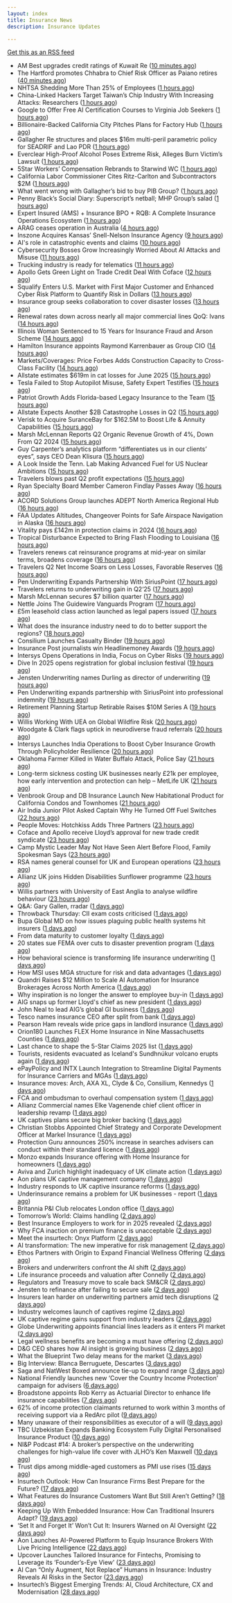 ```yaml
---
layout: index
title: Insurance News
description: Insurance Updates

---
```


[Get this as an RSS feed](/insurance.rss)

<!-- news_marker starts -->
- AM Best upgrades credit ratings of Kuwait Re ([10 minutes ago](https://www.reinsurancene.ws/am-best-upgrades-credit-ratings-of-kuwait-re/))
- The Hartford promotes Chhabra to Chief Risk Officer as Paiano retires ([40 minutes ago](https://www.reinsurancene.ws/the-hartford-promotes-chhabra-to-chief-risk-officer-as-paiano-retires/))
- NHTSA Shedding More Than 25% of Employees ([1 hours ago](https://www.insurancejournal.com/news/national/2025/07/18/832161.htm))
- China-Linked Hackers Target Taiwan’s Chip Industry With Increasing Attacks: Researchers ([1 hours ago](https://www.insurancejournal.com/news/international/2025/07/18/832027.htm))
- Google to Offer Free AI Certification Courses to Virginia Job Seekers ([1 hours ago](https://www.insurancejournal.com/news/east/2025/07/18/832100.htm))
- Billionaire-Backed California City Pitches Plans for Factory Hub ([1 hours ago](https://www.insurancejournal.com/news/west/2025/07/18/832182.htm))
- Gallagher Re structures and places $16m multi-peril parametric policy for SEADRIF and Lao PDR ([1 hours ago](https://www.reinsurancene.ws/gallagher-re-structures-and-places-16m-multi-peril-parametric-policy-for-seadrif-and-lao-pdr/))
- Everclear High-Proof Alcohol Poses Extreme Risk, Alleges Burn Victim’s Lawsuit ([1 hours ago](https://www.insurancejournal.com/news/east/2025/07/18/832089.htm))
- 5Star Workers’ Compensation Rebrands to Starwind WC ([1 hours ago](https://www.insurancejournal.com/news/east/2025/07/18/832105.htm))
- California Labor Commissioner Cites Ritz-Carlton and Subcontractors $2M ([1 hours ago](https://www.insurancejournal.com/news/west/2025/07/18/831989.htm))
- What went wrong with Gallagher’s bid to buy PIB Group? ([1 hours ago](https://www.postonline.co.uk/broker/7958134/what-went-wrong-with-gallagher%E2%80%99s-bid-to-buy-pib-group))
- Penny Black’s Social Diary: Superscript’s netball; MHP Group’s salad ([1 hours ago](https://www.postonline.co.uk/people/7957938/penny-black%E2%80%99s-social-diary-superscript%E2%80%99s-netball-mhp-group%E2%80%99s-salad))
- Expert Insured (AMS) + Insurance BPO + RQB: A Complete Insurance Operations Ecosystem ([1 hours ago](https://www.insurancejournal.com/blogs/expert-insured/2025/07/18/832127.htm))
- ARAG ceases operation in Australia ([4 hours ago](https://www.insurancebusinessmag.com/uk/news/breaking-news/arag-ceases-operation-in-australia-542983.aspx))
- Inszone Acquires Kansas’ Snell-Nelson Insurance Agency ([9 hours ago](https://www.insurancejournal.com/news/midwest/2025/07/17/832171.htm))
- AI's role in catastrophic events and claims ([10 hours ago](https://www.dig-in.com/opinion/ai-in-catastrophic-events-and-claims))
- Cybersecurity Bosses Grow Increasingly Worried About AI Attacks and Misuse ([11 hours ago](https://www.insurancejournal.com/news/national/2025/07/17/832156.htm))
- Trucking industry is ready for telematics ([11 hours ago](https://www.dig-in.com/opinion/trucking-industry-is-ready-for-telematics))
- Apollo Gets Green Light on Trade Credit Deal With Coface ([12 hours ago](https://insurance-edge.net/2025/07/17/apollo-gets-green-light-on-trade-credit-deal-with-coface/))
- Squalify Enters U.S. Market with First Major Customer and Enhanced Cyber Risk Platform to Quantify Risk in Dollars ([13 hours ago](https://www.insurtechinsights.com/squalify-enters-u-s-market-with-first-major-customer-and-enhanced-cyber-risk-platform-to-quantify-risk-in-dollars/))
- Insurance group seeks collaboration to cover disaster losses ([13 hours ago](https://www.dig-in.com/articles/insurance-group-seeks-collaboration-to-cover-disaster-losses))
- Renewal rates down across nearly all major commercial lines QoQ: Ivans ([14 hours ago](https://www.reinsurancene.ws/renewal-rates-down-across-nearly-all-major-commercial-lines-qoq-ivans/))
- Illinois Woman Sentenced to 15 Years for Insurance Fraud and Arson Scheme ([14 hours ago](https://www.insurancejournal.com/news/midwest/2025/07/17/832102.htm))
- Hamilton Insurance appoints Raymond Karrenbauer as Group CIO ([14 hours ago](https://www.reinsurancene.ws/hamilton-insurance-appoints-raymond-karrenbauer-as-group-cio/))
- Markets/Coverages: Price Forbes Adds Construction Capacity to Cross-Class Facility ([14 hours ago](https://www.insurancejournal.com/news/international/2025/07/17/832086.htm))
- Allstate estimates $619m in cat losses for June 2025 ([15 hours ago](https://www.reinsurancene.ws/allstate-estimates-619m-in-cat-losses-for-june-2025/))
- Tesla Failed to Stop Autopilot Misuse, Safety Expert Testifies ([15 hours ago](https://www.insurancejournal.com/news/southeast/2025/07/17/832082.htm))
- Patriot Growth Adds Florida-based Legacy Insurance to the Team ([15 hours ago](https://www.insurancejournal.com/news/southeast/2025/07/17/832067.htm))
- Allstate Expects Another $2B Catastrophe Losses in Q2 ([15 hours ago](https://www.insurancejournal.com/news/national/2025/07/17/832051.htm))
- Verisk to Acquire SuranceBay for $162.5M to Boost Life & Annuity Capabilities ([15 hours ago](https://www.insurtechinsights.com/verisk-to-acquire-surancebay-for-162-5m-to-boost-life-annuity-capabilities/))
- Marsh McLennan Reports Q2 Organic Revenue Growth of 4%, Down From Q2 2024 ([15 hours ago](https://www.insurancejournal.com/news/national/2025/07/17/832059.htm))
- Guy Carpenter’s analytics platform “differentiates us in our clients’ eyes”, says CEO Dean Klisura ([15 hours ago](https://www.reinsurancene.ws/guy-carpenters-analytics-platform-differentiates-us-in-our-clients-eyes-says-ceo-dean-klisura/))
- A Look Inside the Tenn. Lab Making Advanced Fuel for US Nuclear Ambitions ([15 hours ago](https://www.insurancejournal.com/news/southeast/2025/07/17/832060.htm))
- Travelers blows past Q2 profit expectations ([15 hours ago](https://www.insurancebusinessmag.com/uk/news/breaking-news/travelers-blows-past-q2-profit-expectations-542947.aspx))
- Ryan Specialty Board Member Cameron Findlay Passes Away ([16 hours ago](https://www.insurancejournal.com/news/midwest/2025/07/17/832056.htm))
- ACORD Solutions Group launches ADEPT North America Regional Hub ([16 hours ago](https://www.reinsurancene.ws/acord-solutions-group-launches-adept-north-america-regional-hub/))
- FAA Updates Altitudes, Changeover Points for Safe Airspace Navigation in Alaska ([16 hours ago](https://www.insurancejournal.com/news/west/2025/07/17/832053.htm))
- Vitality pays £142m in protection claims in 2024 ([16 hours ago](https://ifamagazine.com/vitality-pays-142m-in-protection-claims-in-2024/))
- Tropical Disturbance Expected to Bring Flash Flooding to Louisiana ([16 hours ago](https://www.insurancejournal.com/news/southcentral/2025/07/17/832048.htm))
- Travelers renews cat reinsurance programs at mid-year on similar terms, broadens coverage ([16 hours ago](https://www.reinsurancene.ws/travelers-renews-cat-reinsurance-programs-at-mid-year-on-similar-terms-broadens-coverage/))
- Travelers Q2 Net Income Soars on Less Losses, Favorable Reserves ([16 hours ago](https://www.insurancejournal.com/news/national/2025/07/17/832042.htm))
- Pen Underwriting Expands Partnership With SiriusPoint ([17 hours ago](https://insurance-edge.net/2025/07/17/pen-underwriting-expands-partnership-with-siriuspoint/))
- Travelers returns to underwriting gain in Q2‘25 ([17 hours ago](https://www.reinsurancene.ws/travelers-returns-to-underwriting-gain-in-q225/))
- Marsh McLennan secures $7 billion quarter ([17 hours ago](https://www.insurancebusinessmag.com/uk/news/breaking-news/marsh-mclennan-secures-7-billion-quarter-542925.aspx))
- Nettle Joins The Guidewire Vanguards Program ([17 hours ago](https://insurance-edge.net/2025/07/17/nettle-joins-the-guidewire-vanguards-program/))
- £5m leasehold class action launched as legal papers issued ([17 hours ago](https://www.postonline.co.uk/news/7958171/%C2%A35m-leaseholder-class-action-launched-as-legal-papers-issued))
- What does the insurance industry need to do to better support the regions? ([18 hours ago](https://www.insurancebusinessmag.com/uk/tv/what-does-the-insurance-industry-need-to-do-to-better-support-the-regions-542873.aspx))
- Consilium Launches Casualty Binder ([19 hours ago](https://insurance-edge.net/2025/07/17/consilium-launches-casualty-binder/))
- Insurance Post journalists win Headlinemoney Awards ([19 hours ago](https://www.postonline.co.uk/news/7958169/insurance-post-journalists-win-headlinemoney-awards))
- Intersys Opens Operations in India, Focus on Cyber Risks ([19 hours ago](https://insurance-edge.net/2025/07/17/intersys-opens-operations-in-india-focus-on-cyber-risks/))
- Dive In 2025 opens registration for global inclusion festival ([19 hours ago](https://www.insurancebusinessmag.com/uk/news/diversity-inclusion/dive-in-2025-opens-registration-for-global-inclusion-festival-542878.aspx))
- Jensten Underwriting names Durling as director of underwriting ([19 hours ago](https://www.insurancebusinessmag.com/uk/news/breaking-news/jensten-underwriting-names-durling-as-director-of-underwriting-542877.aspx))
- Pen Underwriting expands partnership with SiriusPoint into professional indemnity ([19 hours ago](https://www.insurancebusinessmag.com/uk/news/professional-liability/pen-underwriting-expands-partnership-with-siriuspoint-into-professional-indemnity-542875.aspx))
- Retirement Planning Startup Retirable Raises $10M Series A ([19 hours ago](https://www.insurtechinsights.com/retirement-planning-startup-retirable-raises-10m-series-a/))
- Willis Working With UEA on Global Wildfire Risk ([20 hours ago](https://insurance-edge.net/2025/07/17/willis-working-with-uea-on-global-wildfire-risk/))
- Woodgate & Clark flags uptick in neurodiverse fraud referrals ([20 hours ago](https://www.postonline.co.uk/market-access/claims-fraud/7958107/woodgate-clark-flags-uptick-in-neurodiverse-fraud-referrals))
- Intersys Launches India Operations to Boost Cyber Insurance Growth Through Policyholder Resilience ([20 hours ago](https://www.insurtechinsights.com/intersys-launches-india-operations-to-boost-cyber-insurance-growth-through-policyholder-resilience/))
- Oklahoma Farmer Killed in Water Buffalo Attack, Police Say ([21 hours ago](https://www.insurancejournal.com/news/southcentral/2025/07/17/831820.htm))
- Long-term sickness costing UK businesses nearly £21k per employee, how early intervention and protection can help – MetLife UK ([21 hours ago](https://ifamagazine.com/long-term-sickness-costing-uk-businesses-nearly-21k-per-employee-how-early-intervention-and-protection-can-help-metlife-uk/))
- Venbrook Group and DB Insurance Launch New Habitational Product for California Condos and Townhomes ([21 hours ago](https://www.insurtechinsights.com/venbrook-group-and-db-insurance-launch-new-habitational-product-for-california-condos-and-townhomes/))
- Air India Junior Pilot Asked Captain Why He Turned Off Fuel Switches ([22 hours ago](https://www.insurancejournal.com/news/international/2025/07/17/832007.htm))
- People Moves: Hotchkiss Adds Three Partners ([23 hours ago](https://www.insurancejournal.com/news/southcentral/2025/07/17/831719.htm))
- Coface and Apollo receive Lloyd’s approval for new trade credit syndicate ([23 hours ago](https://www.insurancebusinessmag.com/uk/news/breaking-news/coface-and-apollo-receive-lloyds-approval-for-new-trade-credit-syndicate-542847.aspx))
- Camp Mystic Leader May Not Have Seen Alert Before Flood, Family Spokesman Says ([23 hours ago](https://www.insurancejournal.com/news/southcentral/2025/07/17/832011.htm))
- RSA names general counsel for UK and European operations ([23 hours ago](https://www.insurancebusinessmag.com/uk/news/breaking-news/rsa-names-general-counsel-for-uk-and-european-operations-542839.aspx))
- Allianz UK joins Hidden Disabilities Sunflower programme ([23 hours ago](https://www.insurancebusinessmag.com/uk/news/breaking-news/allianz-uk-joins-hidden-disabilities-sunflower-programme-542838.aspx))
- Willis partners with University of East Anglia to analyse wildfire behaviour ([23 hours ago](https://www.insurancebusinessmag.com/uk/news/catastrophe/willis-partners-with-university-of-east-anglia-to-analyse-wildfire-behaviour-542836.aspx))
- Q&A: Gary Gallen, rradar ([1 days ago](https://www.postonline.co.uk/risk-management/7957608/qa-gary-gallen-rradar))
- Throwback Thursday: CII exam costs criticised ([1 days ago](https://www.postonline.co.uk/broker/7956735/throwback-thursday-cii-exam-costs-criticised))
- Bupa Global MD on how issues plaguing public health systems hit insurers ([1 days ago](https://www.postonline.co.uk/personal/7958021/bupa-global-md-on-how-issues-plaguing-public-health-systems-hit-insurers))
- From data maturity to customer loyalty ([1 days ago](https://www.postonline.co.uk/market-access/7958119/from-data-maturity-to-customer-loyalty))
- 20 states sue FEMA over cuts to disaster prevention program ([1 days ago](https://www.dig-in.com/news/states-sue-to-stop-devastating-cuts-to-fema-program))
- How behavioral science is transforming life insurance underwriting ([1 days ago](https://www.dig-in.com/opinion/how-behavioral-science-is-transforming-life-insurance-underwriting))
- How MSI uses MGA structure for risk and data advantages ([1 days ago](https://www.dig-in.com/news/mgas-risk-and-data-management-advantages))
- Quandri Raises $12 Million to Scale AI Automation for Insurance Brokerages Across North America ([1 days ago](https://www.insurtechinsights.com/quandri-raises-12-million-to-scale-ai-automation-for-insurance-brokerages-across-north-america/))
- Why inspiration is no longer the answer to employee buy-in ([1 days ago](https://www.insurancebusinessmag.com/uk/business-strategy/why-inspiration-is-no-longer-the-answer-to-employee-buyin-542791.aspx))
- AIG snaps up former Lloyd's chief as new president ([1 days ago](https://www.insurancebusinessmag.com/uk/news/breaking-news/aig-snaps-up-former-lloyds-chief-as-new-president-542772.aspx))
- John Neal to lead AIG’s global GI business ([1 days ago](https://www.postonline.co.uk/news/7958158/john-neal-to-lead-aigs-global-gi-business))
- Tesco names insurance CEO after split from bank ([1 days ago](https://www.postonline.co.uk/people/7958155/tesco-names-insurance-ceo-after-split-from-bank))
- Pearson Ham reveals wide price gaps in landlord insurance ([1 days ago](https://www.postonline.co.uk/news/7958153/pearson-ham-reveals-wide-price-gaps-in-landlord-insurance))
- Orion180 Launches FLEX Home Insurance in Nine Massachusetts Counties ([1 days ago](https://www.insurtechinsights.com/orion180-launches-flex-home-insurance-in-nine-massachusetts-counties/))
- Last chance to shape the 5-Star Claims 2025 list ([1 days ago](https://www.insurancebusinessmag.com/uk/news/claims/last-chance-to-shape-the-5star-claims-2025-list-542729.aspx))
- Tourists, residents evacuated as Iceland's Sundhnúkur volcano erupts again ([1 days ago](https://www.insurancebusinessmag.com/uk/news/catastrophe/tourists-residents-evacuated-as-icelands-sundhnukur-volcano-erupts-again-542727.aspx))
- ePayPolicy and INTX Launch Integration to Streamline Digital Payments for Insurance Carriers and MGAs ([1 days ago](https://www.insurtechinsights.com/epaypolicy-and-intx-launch-integration-to-streamline-digital-payments-for-insurance-carriers-and-mgas/))
- Insurance moves: Arch, AXA XL, Clyde & Co, Consilium, Kennedys ([1 days ago](https://www.insurancebusinessmag.com/uk/news/breaking-news/insurance-moves-arch-axa-xl-clyde-and-co-consilium-kennedys-542721.aspx))
- FCA and ombudsman to overhaul compensation system ([1 days ago](https://www.postonline.co.uk/regulation/7958151/fca-and-ombudsman-to-overhaul-compensation-system))
- Allianz Commercial names Elke Vagenende chief client officer in leadership revamp ([1 days ago](https://www.insurancebusinessmag.com/uk/news/breaking-news/allianz-commercial-names-elke-vagenende-chief-client-officer-in-leadership-revamp-542714.aspx))
- UK captives plans secure big broker backing ([1 days ago](https://www.postonline.co.uk/commercial/7958150/uk-captives-plans-secure-big-broker-backing))
- Christian Stobbs Appointed Chief Strategy and Corporate Development Officer at Markel Insurance ([1 days ago](https://www.insurtechinsights.com/christian-stobbs-appointed-chief-strategy-and-corporate-development-officer-at-markel-insurance/))
- Protection Guru announces 250% increase in searches advisers can conduct within their standard licence ([1 days ago](https://ifamagazine.com/protection-guru-announces-250-increase-in-searches-advisers-can-conduct-within-their-standard-licence/))
- Monzo expands Insurance offering with Home Insurance for homeowners ([1 days ago](https://ifamagazine.com/monzo-expands-insurance-offering-with-home-insurance-for-homeowners/))
- Aviva and Zurich highlight inadequacy of UK climate action ([1 days ago](https://www.postonline.co.uk/news/7958139/aviva-and-zurich-highlight-inadequacy-of-uk-climate-action))
- Aon plans UK captive management company ([1 days ago](https://www.insurancebusinessmag.com/uk/news/breaking-news/aon-plans-uk-captive-management-company-542682.aspx))
- Industry responds to UK captive insurance reforms ([1 days ago](https://www.insurancebusinessmag.com/uk/news/breaking-news/industry-responds-to-uk-captive-insurance-reforms-542681.aspx))
- Underinsurance remains a problem for UK businesses - report ([1 days ago](https://www.insurancebusinessmag.com/uk/news/sme/underinsurance-remains-a-problem-for-uk-businesses--report-542678.aspx))
- Britannia P&I Club relocates London office ([1 days ago](https://www.insurancebusinessmag.com/uk/news/marine/britannia-pandi-club-relocates-london-office-542677.aspx))
- Tomorrow’s World: Claims handling ([2 days ago](https://www.postonline.co.uk/claims/7958005/tomorrow%E2%80%99s-world-claims-handling))
- Best Insurance Employers to work for in 2025 revealed ([2 days ago](https://www.postonline.co.uk/personal/7957887/best-insurance-employers-to-work-for-in-2025-revealed))
- Why FCA inaction on premium finance is unacceptable ([2 days ago](https://www.postonline.co.uk/personal/7957875/why-fca-inaction-on-premium-finance-is-unacceptable))
- Meet the insurtech: Onyx Platform ([2 days ago](https://www.dig-in.com/news/meet-the-insurtech-onyx-platform))
- AI transformation: The new imperative for risk management ([2 days ago](https://www.dig-in.com/opinion/ai-transformation-is-vital-for-risk-management))
- Ethos Partners with Origin to Expand Financial Wellness Offering ([2 days ago](https://www.insurtechinsights.com/ethos-partners-with-origin-to-expand-financial-wellness-offering/))
- Brokers and underwriters confront the AI shift ([2 days ago](https://www.insurancebusinessmag.com/uk/news/technology/brokers-and-underwriters-confront-the-ai-shift-542633.aspx))
- Life insurance proceeds and valuation after Connelly ([2 days ago](https://www.dig-in.com/opinion/redemptions-and-reality-life-insurance-proceeds-and-valuation-after-connelly))
- Regulators and Treasury move to scale back SM&CR ([2 days ago](https://www.postonline.co.uk/regulation/7958140/regulators-and-treasury-move-to-scale-back-smcr))
- Jensten to refinance after failing to secure sale ([2 days ago](https://www.postonline.co.uk/news/7958135/jensten-to-refinance-after-failing-to-secure-sale))
- Insurers lean harder on underwriting partners amid tech disruptions ([2 days ago](https://www.insurancebusinessmag.com/uk/news/technology/insurers-lean-harder-on-underwriting-partners-amid-tech-disruptions-542562.aspx))
- Industry welcomes launch of captives regime ([2 days ago](https://www.postonline.co.uk/news/7958138/industry-welcomes-launch-of-captives-regime))
- UK captive regime gains support from industry leaders ([2 days ago](https://www.insurancebusinessmag.com/uk/news/breaking-news/uk-captive-regime-gains-support-from-industry-leaders-542556.aspx))
- Globe Underwriting appoints financial lines leaders as it enters PI market ([2 days ago](https://www.insurancebusinessmag.com/uk/news/professional-liability/globe-underwriting-appoints-financial-lines-leaders-as-it-enters-pi-market-542553.aspx))
- Legal wellness benefits are becoming a must have offering ([2 days ago](https://www.dig-in.com/opinion/legal-wellness-benefits-are-becoming-a-must-have-offering))
- D&G CEO shares how AI insight is growing business ([2 days ago](https://www.postonline.co.uk/personal/7958136/dg-ceo-shares-how-ai-insight-is-growing-business))
- What the Blueprint Two delay means for the market ([3 days ago](https://www.postonline.co.uk/lloyd%E2%80%99slondon/7958116/what-the-blueprint-two-delay-means%C2%A0for-the-market))
- Big Interview: Blanca Berruguete, Descartes ([3 days ago](https://www.postonline.co.uk/commercial/7957897/big-interview-blanca-berruguete-descartes))
- Saga and NatWest Boxed announce tie-up to expand range ([3 days ago](https://www.postonline.co.uk/personal/7958133/saga-and-natwest-boxed-tie-up-to-expand-range))
- National Friendly launches new ‘Cover the Country Income Protection’ campaign for advisers ([6 days ago](https://ifamagazine.com/national-friendly-launches-new-cover-the-country-income-protection-campaign-for-advisers/))
- Broadstone appoints Rob Kerry as Actuarial Director to enhance life insurance capabilities ([7 days ago](https://ifamagazine.com/broadstone-appoints-rob-kerry-as-actuarial-director-to-enhance-life-insurance-capabilities/))
- 62% of income protection claimants returned to work within 3 months of receiving support via a RedArc pilot ([9 days ago](https://ifamagazine.com/62-of-income-protection-claimants-returned-to-work-within-3-months-of-receiving-support-via-a-redarc-pilot/))
- Many unaware of their responsibilities as executor of a will ([9 days ago](https://ifamagazine.com/many-unaware-of-their-responsibilities-as-executor-of-a-will/))
- TBC Uzbekistan Expands Banking Ecosystem Fully Digital Personalised Insurance Product ([10 days ago](https://thefintechtimes.com/tbc-uzbekistan-launches-fully-digital-personalised-insurance-product/))
- NI&P Podcast #14: A broker’s perspective on the underwriting challenges for high-value life cover with JLHO’s Ken Maxwell ([10 days ago](https://ifamagazine.com/nip-podcast-14-a-brokers-perspective-on-the-underwriting-challenges-for-high-value-life-cover-with-jlhos-ken-maxwell/))
- Trust dips among middle-aged customers as PMI use rises ([15 days ago](https://ifamagazine.com/trust-dips-among-middle-aged-customers-as-pmi-use-rises/))
- Insurtech Outlook: How Can Insurance Firms Best Prepare for the Future? ([17 days ago](https://thefintechtimes.com/insurtech-outlook-how-can-insurance-firms-best-prepare-for-the-future/))
- What Features do Insurance Customers Want But Still Aren’t Getting? ([18 days ago](https://thefintechtimes.com/what-features-do-insurance-customers-want-but-still-arent-getting/))
- Keeping Up With Embedded Insurance: How Can Traditional Insurers Adapt? ([19 days ago](https://thefintechtimes.com/keeping-up-with-embedded-insurance-how-can-traditional-insurers-adapt/))
- ‘Set It and Forget It’ Won’t Cut It: Insurers Warned on AI Oversight ([22 days ago](https://thefintechtimes.com/set-it-and-forget-it-wont-cut-it-insurers-warned-on-ai-oversight/))
- Aon Launches AI-Powered Platform to Equip Insurance Brokers With Live Pricing Intelligence ([22 days ago](https://thefintechtimes.com/aon-launches-ai-powered-platform-to-equip-insurance-brokers-with-live-pricing-intelligence/))
- Upcover Launches Tailored Insurance for Fintechs, Promising to Leverage its ‘Founder’s-Eye View’ ([23 days ago](https://thefintechtimes.com/upcover-launches-tailored-insurance-for-fintechs-promising-to-leverage-its-founders-eye-view/))
- AI Can “Only Augment, Not Replace” Humans in Insurance: Industry Reveals AI Risks in the Sector ([23 days ago](https://thefintechtimes.com/ai-can-only-augment-not-replace-humans-in-insurance-industry-reveals-ai-risks-in-the-sector/))
- Insurtech’s Biggest Emerging Trends: AI, Cloud Architecture, CX and Modernisation ([28 days ago](https://thefintechtimes.com/insurtech-biggest-emerging-trends-ai-cloud-architecture-cx-and-data/))

<!-- news_marker ends -->